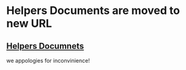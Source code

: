 # Helpers Documents are moved to new URL

## [Helpers Documnets](https://rodevshelper.zapto.org/)

we appologies for inconvinience! 
